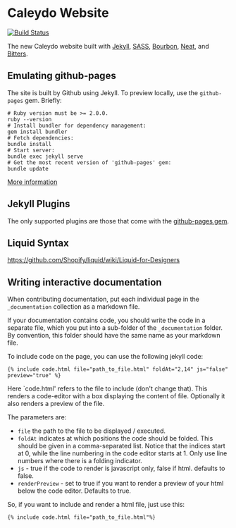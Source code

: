 # Caleydo Website

[![Build Status](https://travis-ci.org/Caleydo/caleydo.github.io.svg?branch=master)](https://travis-ci.org/Caleydo/caleydo.github.io)

The new Caleydo website built with [Jekyll](http://jekyllrb.com), [SASS](http://www.sass-lang.com), [Bourbon](http://bourbon.io), [Neat](http://neat.bourbon.io), and [Bitters](http://bitters.bourbon.io).

## Emulating github-pages

The site is built by Github using Jekyll.
To preview locally, use the `github-pages` gem. Briefly:
```
# Ruby version must be >= 2.0.0.
ruby --version
# Install bundler for dependency management:
gem install bundler
# Fetch dependencies:
bundle install
# Start server:
bundle exec jekyll serve
# Get the most recent version of 'github-pages' gem:
bundle update
```

[More information](https://help.github.com/articles/setting-up-your-github-pages-site-locally-with-jekyll/#step-2-install-jekyll-using-bundler)

## Jekyll Plugins

The only supported plugins are those that come with the [github-pages gem](https://help.github.com/articles/adding-jekyll-plugins-to-a-github-pages-site/).

## Liquid Syntax

https://github.com/Shopify/liquid/wiki/Liquid-for-Designers

## Writing interactive documentation 

When contributing documentation, put each individual page in the `_documentation` collection as a markdown file.
 
If your documentation contains code, you should write the code in a separate file, which you put into a sub-folder of the `_documentation` folder. By convention, this folder should have the same name as your markdown file. 

To include code on the page, you can use the following jekyll code: 

```
{% include code.html file="path_to_file.html" foldAt="2,14" js="false" preview="true" %}
```

Here `code.html' refers to the file to include (don't change that). This renders a code-editor with a box displaying the content of file. Optionally it also renders a preview of the file.

The parameters are: 

 * `file` the path to the file to be displayed / executed.
 * `foldAt` indicates at which positions the code should be folded. This should be given in a comma-separated list. Notice that the indices start at 0, while the line numbering in the code editor starts at 1. Only use line numbers where there is a folding indicator. 
 * `js` - true if the code to render is javascript only, false if html. defaults to false.
 * `renderPreview` - set to true if you want to render a preview of your html below the code editor. Defaults to true.

So, if you want to include and render a html file, just use this: 

```
{% include code.html file="path_to_file.html"%}
```
